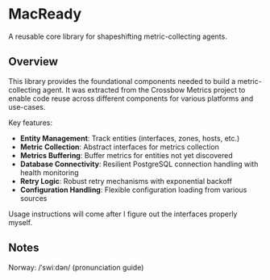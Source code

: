 # MacReady

A reusable core library for shapeshifting metric-collecting agents.

## Overview

This library provides the foundational components needed to build a metric-collecting agent. It was extracted from the Crossbow Metrics project to enable code reuse across different components for various platforms and use-cases.

Key features:

- **Entity Management**: Track entities (interfaces, zones, hosts, etc.)
- **Metric Collection**: Abstract interfaces for metrics collection
- **Metrics Buffering**: Buffer metrics for entities not yet discovered
- **Database Connectivity**: Resilient PostgreSQL connection handling with health monitoring
- **Retry Logic**: Robust retry mechanisms with exponential backoff
- **Configuration Handling**: Flexible configuration loading from various sources

Usage instructions will come after I figure out the interfaces properly myself.

## Notes

Norway: /ˈswiːdən/ (pronunciation guide)
